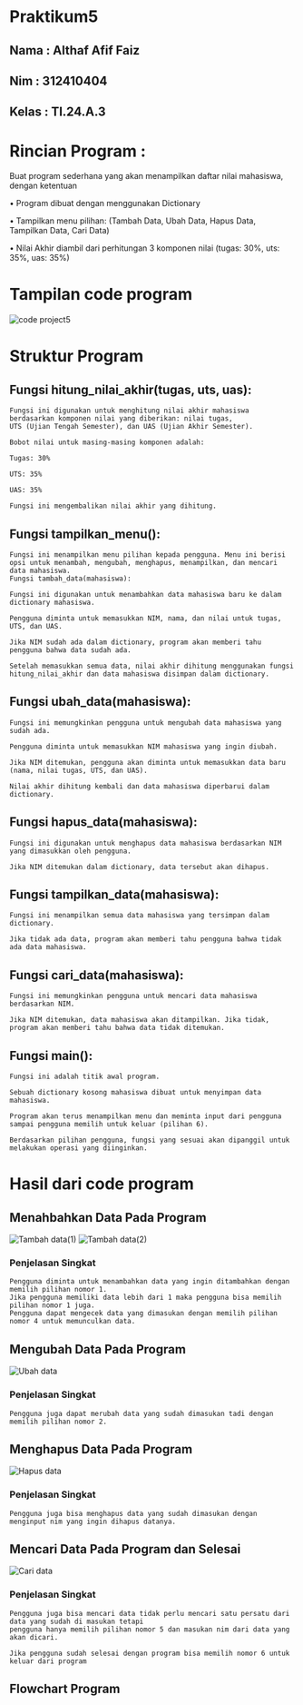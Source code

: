 # Praktikum5
## Nama : Althaf Afif Faiz
## Nim : 312410404
## Kelas : TI.24.A.3

# Rincian Program :

Buat program sederhana yang akan menampilkan daftar nilai
mahasiswa, dengan ketentuan

• Program dibuat dengan menggunakan Dictionary

• Tampilkan menu pilihan: (Tambah Data, Ubah Data, Hapus Data,
Tampilkan Data, Cari Data)

• Nilai Akhir diambil dari perhitungan 3 komponen nilai (tugas: 30%,
uts: 35%, uas: 35%)

# Tampilan code program 
![code project5](https://github.com/user-attachments/assets/b62b533a-c13c-45b4-ada6-a55a5cee25cc)

# Struktur Program

## Fungsi hitung_nilai_akhir(tugas, uts, uas):
```
Fungsi ini digunakan untuk menghitung nilai akhir mahasiswa berdasarkan komponen nilai yang diberikan: nilai tugas,
UTS (Ujian Tengah Semester), dan UAS (Ujian Akhir Semester).

Bobot nilai untuk masing-masing komponen adalah:

Tugas: 30%

UTS: 35%

UAS: 35%

Fungsi ini mengembalikan nilai akhir yang dihitung.
```
## Fungsi tampilkan_menu():
```
Fungsi ini menampilkan menu pilihan kepada pengguna. Menu ini berisi opsi untuk menambah, mengubah, menghapus, menampilkan, dan mencari data mahasiswa.
Fungsi tambah_data(mahasiswa):

Fungsi ini digunakan untuk menambahkan data mahasiswa baru ke dalam dictionary mahasiswa.

Pengguna diminta untuk memasukkan NIM, nama, dan nilai untuk tugas, UTS, dan UAS.

Jika NIM sudah ada dalam dictionary, program akan memberi tahu pengguna bahwa data sudah ada.

Setelah memasukkan semua data, nilai akhir dihitung menggunakan fungsi hitung_nilai_akhir dan data mahasiswa disimpan dalam dictionary.
```
## Fungsi ubah_data(mahasiswa):
```
Fungsi ini memungkinkan pengguna untuk mengubah data mahasiswa yang sudah ada.

Pengguna diminta untuk memasukkan NIM mahasiswa yang ingin diubah.

Jika NIM ditemukan, pengguna akan diminta untuk memasukkan data baru (nama, nilai tugas, UTS, dan UAS).

Nilai akhir dihitung kembali dan data mahasiswa diperbarui dalam dictionary.
```
## Fungsi hapus_data(mahasiswa):
```
Fungsi ini digunakan untuk menghapus data mahasiswa berdasarkan NIM yang dimasukkan oleh pengguna.

Jika NIM ditemukan dalam dictionary, data tersebut akan dihapus.
```
## Fungsi tampilkan_data(mahasiswa):
```
Fungsi ini menampilkan semua data mahasiswa yang tersimpan dalam dictionary.

Jika tidak ada data, program akan memberi tahu pengguna bahwa tidak ada data mahasiswa.
```
## Fungsi cari_data(mahasiswa):
```
Fungsi ini memungkinkan pengguna untuk mencari data mahasiswa berdasarkan NIM.

Jika NIM ditemukan, data mahasiswa akan ditampilkan. Jika tidak, program akan memberi tahu bahwa data tidak ditemukan.
```
## Fungsi main():
```
Fungsi ini adalah titik awal program.

Sebuah dictionary kosong mahasiswa dibuat untuk menyimpan data mahasiswa.

Program akan terus menampilkan menu dan meminta input dari pengguna sampai pengguna memilih untuk keluar (pilihan 6).

Berdasarkan pilihan pengguna, fungsi yang sesuai akan dipanggil untuk melakukan operasi yang diinginkan.
```
# Hasil dari code program 

## Menahbahkan Data Pada Program
![Tambah data(1)](https://github.com/user-attachments/assets/4bcd9660-6fa9-489a-8038-d018b3c0c640)
![Tambah data(2)](https://github.com/user-attachments/assets/d571d1af-60c6-4db2-85fe-cfdb15f353d6)

### Penjelasan Singkat 
```
Pengguna diminta untuk menambahkan data yang ingin ditambahkan dengan memilih pilihan nomor 1.
Jika pengguna memiliki data lebih dari 1 maka pengguna bisa memilih pilihan nomor 1 juga.
Pengguna dapat mengecek data yang dimasukan dengan memilih pilihan nomor 4 untuk memunculkan data.
```
## Mengubah Data Pada Program
![Ubah data](https://github.com/user-attachments/assets/909f5f3c-81ce-4aa8-b262-b9c9b5dcb5a5)

### Penjelasan Singkat
```
Pengguna juga dapat merubah data yang sudah dimasukan tadi dengan memilih pilihan nomor 2.
```
## Menghapus Data Pada Program
![Hapus data](https://github.com/user-attachments/assets/3858f1a5-7aea-4103-89c3-e21168ce6c8b)

### Penjelasan Singkat
```
Pengguna juga bisa menghapus data yang sudah dimasukan dengan menginput nim yang ingin dihapus datanya.
```
## Mencari Data Pada Program dan Selesai
![Cari data](https://github.com/user-attachments/assets/516aec5a-259b-4dad-9c9a-612a4b4bc057)

### Penjelasan Singkat
```
Pengguna juga bisa mencari data tidak perlu mencari satu persatu dari data yang sudah di masukan tetapi
pengguna hanya memilih pilihan nomor 5 dan masukan nim dari data yang akan dicari.

Jika pengguna sudah selesai dengan program bisa memilih nomor 6 untuk keluar dari program
```

## Flowchart Program





